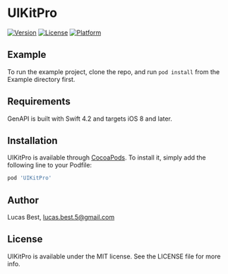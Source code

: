 # UIKitPro

[![Version](https://img.shields.io/cocoapods/v/UIKitPro.svg?style=flat)](http://cocoapods.org/pods/UIKitPro)
[![License](https://img.shields.io/cocoapods/l/UIKitPro.svg?style=flat)](http://cocoapods.org/pods/UIKitPro)
[![Platform](https://img.shields.io/cocoapods/p/UIKitPro.svg?style=flat)](http://cocoapods.org/pods/UIKitPro)

## Example

To run the example project, clone the repo, and run `pod install` from the Example directory first.

## Requirements

GenAPI is built with Swift 4.2 and targets iOS 8 and later.

## Installation

UIKitPro is available through [CocoaPods](http://cocoapods.org). To install
it, simply add the following line to your Podfile:

```ruby
pod 'UIKitPro'
```

## Author

Lucas Best, lucas.best.5@gmail.com

## License

UIKitPro is available under the MIT license. See the LICENSE file for more info.
